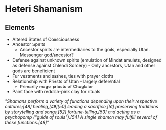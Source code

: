 # Heteri Shamanism

## Elements
* Altered States of Consciousness
* Ancestor Spirits
  * Ancestor spirits are intermediaries to the gods, especially Utan.  Messenger god/ancestor?
* Defense against unknown spirits (emulation of Mindat amulets, designed as defense against Chlendi Sorcery) - Only ancestors, Utan and other gods are beneficient
* Fur vestments and sashes, ties with prayer cloths
* Relationship with Priests of Utan - largely deferential
  * Primarily mage-priests of Chuglaior
* Paint face with reddish-pink clay for rituals

_"Shamans perform a variety of functions depending upon their respective cultures;[48] healing,[49][50] leading a sacrifice,[51] preserving traditions by storytelling and songs,[52] fortune-telling,[53] and acting as a psychopomp ("guide of souls").[54] A single shaman may fulfill several of these functions.[48]"_

